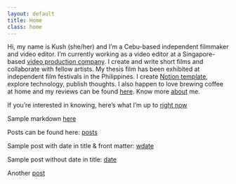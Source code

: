 ```yaml
---
layout: default
title: Home
class: home
---
```


Hi, my name is Kush (she/her) and I’m a Cebu-based independent filmmaker and video editor. I’m currently working as a video editor at a Singapore-based [video production company](https://fewstones.com/). I create and write short films and collaborate with fellow artists. My thesis film has been exhibited at independent film festivals in the Philippines. I create [Notion template](https://krabf.gumroad.com/), explore technology, publish thoughts. I also happen to love brewing coffee at home and my reviews can be found [here](coffee.krabf.com). Know more [about](/about) me.

If you’re interested in knowing, here’s what I’m up to [right now](/now)

Sample markdown [here](/markdown-cheat-sheet)

Posts can be found here: [posts](/posts)

Sample post with date in title & front matter: [wdate](/2022-12-18-here-is-another-sample-post)

Sample post without date in title: [date](/sample-post-jekyll)

Another [post](/post)